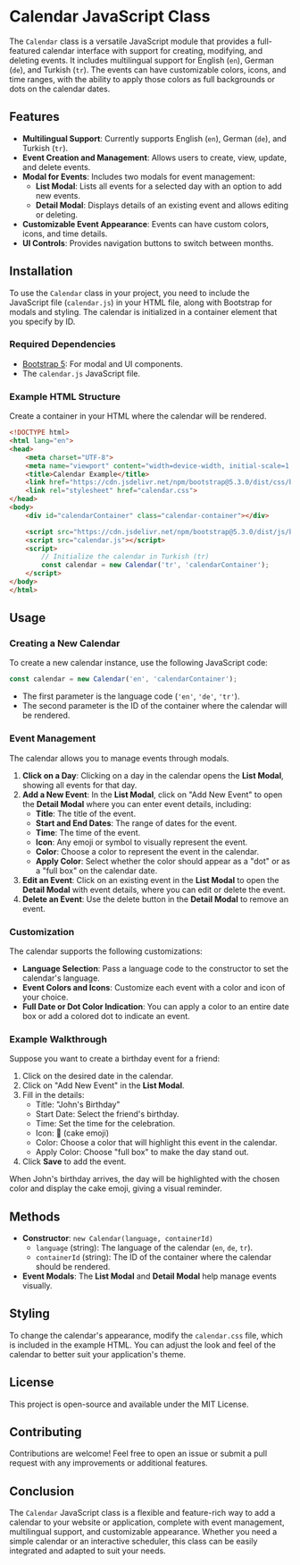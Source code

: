 # Calendar JavaScript Class

The `Calendar` class is a versatile JavaScript module that provides a full-featured calendar interface with support for creating, modifying, and deleting events. It includes multilingual support for English (`en`), German (`de`), and Turkish (`tr`). The events can have customizable colors, icons, and time ranges, with the ability to apply those colors as full backgrounds or dots on the calendar dates.

## Features

- **Multilingual Support**: Currently supports English (`en`), German (`de`), and Turkish (`tr`).
- **Event Creation and Management**: Allows users to create, view, update, and delete events.
- **Modal for Events**: Includes two modals for event management:
  - **List Modal**: Lists all events for a selected day with an option to add new events.
  - **Detail Modal**: Displays details of an existing event and allows editing or deleting.
- **Customizable Event Appearance**: Events can have custom colors, icons, and time details.
- **UI Controls**: Provides navigation buttons to switch between months.

## Installation

To use the `Calendar` class in your project, you need to include the JavaScript file (`calendar.js`) in your HTML file, along with Bootstrap for modals and styling. The calendar is initialized in a container element that you specify by ID.

### Required Dependencies
- [Bootstrap 5](https://getbootstrap.com/): For modal and UI components.
- The `calendar.js` JavaScript file.

### Example HTML Structure
Create a container in your HTML where the calendar will be rendered.

```html
<!DOCTYPE html>
<html lang="en">
<head>
    <meta charset="UTF-8">
    <meta name="viewport" content="width=device-width, initial-scale=1.0">
    <title>Calendar Example</title>
    <link href="https://cdn.jsdelivr.net/npm/bootstrap@5.3.0/dist/css/bootstrap.min.css" rel="stylesheet">
    <link rel="stylesheet" href="calendar.css">
</head>
<body>
    <div id="calendarContainer" class="calendar-container"></div>

    <script src="https://cdn.jsdelivr.net/npm/bootstrap@5.3.0/dist/js/bootstrap.bundle.min.js"></script>
    <script src="calendar.js"></script>
    <script>
        // Initialize the calendar in Turkish (tr)
        const calendar = new Calendar('tr', 'calendarContainer');
    </script>
</body>
</html>
```

## Usage

### Creating a New Calendar
To create a new calendar instance, use the following JavaScript code:

```javascript
const calendar = new Calendar('en', 'calendarContainer');
```

- The first parameter is the language code (`'en'`, `'de'`, `'tr'`).
- The second parameter is the ID of the container where the calendar will be rendered.

### Event Management
The calendar allows you to manage events through modals.

1. **Click on a Day**: Clicking on a day in the calendar opens the **List Modal**, showing all events for that day.
2. **Add a New Event**: In the **List Modal**, click on "Add New Event" to open the **Detail Modal** where you can enter event details, including:
   - **Title**: The title of the event.
   - **Start and End Dates**: The range of dates for the event.
   - **Time**: The time of the event.
   - **Icon**: Any emoji or symbol to visually represent the event.
   - **Color**: Choose a color to represent the event in the calendar.
   - **Apply Color**: Select whether the color should appear as a "dot" or as a "full box" on the calendar date.
3. **Edit an Event**: Click on an existing event in the **List Modal** to open the **Detail Modal** with event details, where you can edit or delete the event.
4. **Delete an Event**: Use the delete button in the **Detail Modal** to remove an event.

### Customization
The calendar supports the following customizations:

- **Language Selection**: Pass a language code to the constructor to set the calendar's language.
- **Event Colors and Icons**: Customize each event with a color and icon of your choice.
- **Full Date or Dot Color Indication**: You can apply a color to an entire date box or add a colored dot to indicate an event.

### Example Walkthrough
Suppose you want to create a birthday event for a friend:

1. Click on the desired date in the calendar.
2. Click on "Add New Event" in the **List Modal**.
3. Fill in the details:
   - Title: "John's Birthday"
   - Start Date: Select the friend's birthday.
   - Time: Set the time for the celebration.
   - Icon: 🎂 (cake emoji)
   - Color: Choose a color that will highlight this event in the calendar.
   - Apply Color: Choose "full box" to make the day stand out.
4. Click **Save** to add the event.

When John's birthday arrives, the day will be highlighted with the chosen color and display the cake emoji, giving a visual reminder.

## Methods

- **Constructor**: `new Calendar(language, containerId)`
  - `language` (string): The language of the calendar (`en`, `de`, `tr`).
  - `containerId` (string): The ID of the container where the calendar should be rendered.
- **Event Modals**: The **List Modal** and **Detail Modal** help manage events visually.

## Styling
To change the calendar's appearance, modify the `calendar.css` file, which is included in the example HTML. You can adjust the look and feel of the calendar to better suit your application's theme.

## License
This project is open-source and available under the MIT License.

## Contributing
Contributions are welcome! Feel free to open an issue or submit a pull request with any improvements or additional features.

## Conclusion
The `Calendar` JavaScript class is a flexible and feature-rich way to add a calendar to your website or application, complete with event management, multilingual support, and customizable appearance. Whether you need a simple calendar or an interactive scheduler, this class can be easily integrated and adapted to suit your needs.

